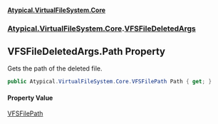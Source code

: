 #### [Atypical.VirtualFileSystem.Core](VirtualFileSystem.md 'VirtualFileSystem')
### [Atypical.VirtualFileSystem.Core](VirtualFileSystem.md#Atypical.VirtualFileSystem.Core 'Atypical.VirtualFileSystem.Core').[VFSFileDeletedArgs](VFSFileDeletedArgs.md 'Atypical.VirtualFileSystem.Core.VFSFileDeletedArgs')

## VFSFileDeletedArgs.Path Property

Gets the path of the deleted file.

```csharp
public Atypical.VirtualFileSystem.Core.VFSFilePath Path { get; }
```

#### Property Value
[VFSFilePath](VFSFilePath.md 'Atypical.VirtualFileSystem.Core.VFSFilePath')